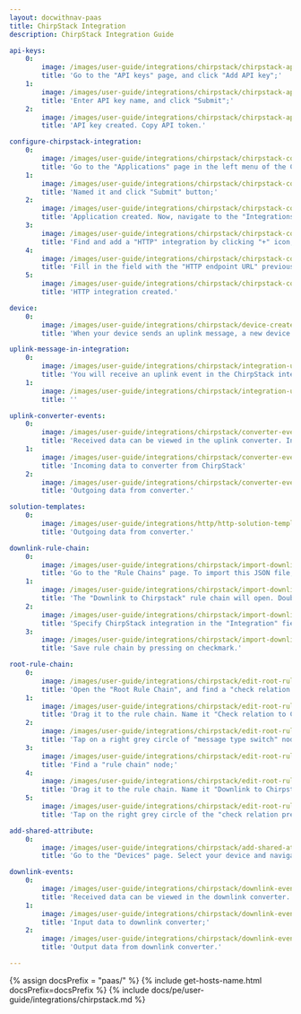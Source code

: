 ```yaml
---
layout: docwithnav-paas 
title: ChirpStack Integration 
description: ChirpStack Integration Guide 

api-keys:
    0:
        image: /images/user-guide/integrations/chirpstack/chirpstack-api-key-1.png
        title: 'Go to the "API keys" page, and click "Add API key";'
    1:
        image: /images/user-guide/integrations/chirpstack/chirpstack-api-key-2.png
        title: 'Enter API key name, and click "Submit";'
    2:
        image: /images/user-guide/integrations/chirpstack/chirpstack-api-key-3.png
        title: 'API key created. Copy API token.'

configure-chirpstack-integration:
    0:
        image: /images/user-guide/integrations/chirpstack/chirpstack-configure-integration-1.png
        title: 'Go to the "Applications" page in the left menu of the ChirpStack Network server user interface, and click "Add application" button;'
    1:
        image: /images/user-guide/integrations/chirpstack/chirpstack-configure-integration-2.png
        title: 'Named it and click "Submit" button;'
    2:
        image: /images/user-guide/integrations/chirpstack/chirpstack-configure-integration-3.png
        title: 'Application created. Now, navigate to the "Integrations" tab;'
    3:
        image: /images/user-guide/integrations/chirpstack/chirpstack-configure-integration-4.png
        title: 'Find and add a "HTTP" integration by clicking "+" icon;'
    4:
        image: /images/user-guide/integrations/chirpstack/chirpstack-configure-integration-5.png
        title: 'Fill in the field with the "HTTP endpoint URL" previously copied from the ChirpStack integration in the Klyff. Then, click "Submit" button;'
    5:
        image: /images/user-guide/integrations/chirpstack/chirpstack-configure-integration-6.png
        title: 'HTTP integration created.'

device:
    0:
        image: /images/user-guide/integrations/chirpstack/device-created-1-pe.png
        title: 'When your device sends an uplink message, a new device will appear in the Klyff user interface.'

uplink-message-in-integration:
    0:
        image: /images/user-guide/integrations/chirpstack/integration-uplink-message-event-1.png
        title: 'You will receive an uplink event in the ChirpStack integration.'
    1:
        image: /images/user-guide/integrations/chirpstack/integration-uplink-message-event-2.png
        title: ''

uplink-converter-events:
    0:
        image: /images/user-guide/integrations/chirpstack/converter-event-1-pe.png
        title: 'Received data can be viewed in the uplink converter. In the "In" and "Out" blocks of the "Events" tab;'
    1:
        image: /images/user-guide/integrations/chirpstack/converter-event-2-pe.png
        title: 'Incoming data to converter from ChirpStack'
    2:
        image: /images/user-guide/integrations/chirpstack/converter-event-3-pe.png
        title: 'Outgoing data from converter.'

solution-templates:
    0:
        image: /images/user-guide/integrations/http/http-solution-templates.png
        title: 'Outgoing data from converter.'

downlink-rule-chain:
    0:
        image: /images/user-guide/integrations/chirpstack/import-downlink-rule-chain-1.png
        title: 'Go to the "Rule Chains" page. To import this JSON file, click the + icon in the upper right corner of the screen and select "Import rule chain". Drag the downloaded JSON file into the import rule chain window. Click "Import";'
    1:
        image: /images/user-guide/integrations/chirpstack/import-downlink-rule-chain-2.png
        title: 'The "Downlink to Chirpstack" rule chain will open. Double-click on the "integration downlink" node;'
    2:
        image: /images/user-guide/integrations/chirpstack/import-downlink-rule-chain-4.png
        title: 'Specify ChirpStack integration in the "Integration" field;' 
    3:
        image: /images/user-guide/integrations/chirpstack/import-downlink-rule-chain-5.png
        title: 'Save rule chain by pressing on checkmark.'

root-rule-chain:
    0:
        image: /images/user-guide/integrations/chirpstack/edit-root-rule-chain-1.png
        title: 'Open the "Root Rule Chain", and find a "check relation presence" node;'
    1:
        image: /images/user-guide/integrations/chirpstack/edit-root-rule-chain-2.png
        title: 'Drag it to the rule chain. Name it "Check relation to ChirpStack integration", select the direction - "To originator", specify "ManagedByOriginator" relation type. Specify ChirpStack integration and click "Add";'
    2:
        image: /images/user-guide/integrations/chirpstack/edit-root-rule-chain-3.png
        title: 'Tap on a right grey circle of "message type switch" node and drag this circle to the left side of "check relation presence" node. Here, add the "Attributes Updated" link, and click "Add";'
    3:
        image: /images/user-guide/integrations/chirpstack/edit-root-rule-chain-4.png
        title: 'Find a "rule chain" node;'
    4:
        image: /images/user-guide/integrations/chirpstack/edit-root-rule-chain-5.png
        title: 'Drag it to the rule chain. Name it "Downlink to Chirpstack", specify "Downlink to Chirpstack" rule chain, and click "Add";'
    5:
        image: /images/user-guide/integrations/chirpstack/edit-root-rule-chain-6.png
        title: 'Tap on the right grey circle of the "check relation presence" node and drag this circle to left side of “rule chain” node. Here, select the "True" link, and click "Add". Finally, save Root Rule Chain.'

add-shared-attribute:
    0:
        image: /images/user-guide/integrations/chirpstack/add-shared-attribute-1.png
        title: 'Go to the "Devices" page. Select your device and navigate to the "Attributes" tab. Select "Shared attributes" and click on the "plus" icon to add new attribute. Then enter the attribute name and its value (for example, the key name is &#39;downlink&#39;, value: &#39;01040203&#39;) and click "Add".'

downlink-events:
    0:
        image: /images/user-guide/integrations/chirpstack/downlink-event-1.png
        title: 'Received data can be viewed in the downlink converter. In the "In" and "Out" blocks of the "Events" tab;'
    1:
        image: /images/user-guide/integrations/chirpstack/downlink-event-2.png
        title: 'Input data to downlink converter;'
    2:
        image: /images/user-guide/integrations/chirpstack/downlink-event-3.png
        title: 'Output data from downlink converter.'

---
```

{% assign docsPrefix = "paas/" %}
{% include get-hosts-name.html docsPrefix=docsPrefix %}
{% include docs/pe/user-guide/integrations/chirpstack.md %}